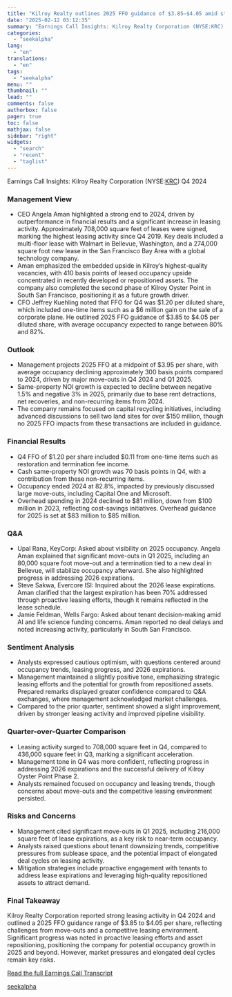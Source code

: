 ```yaml
---
title: "Kilroy Realty outlines 2025 FFO guidance of $3.85–$4.05 amid strong leasing activity"
date: "2025-02-12 03:12:35"
summary: "Earnings Call Insights: Kilroy Realty Corporation (NYSE:KRC) Q4 2024 Management View CEO Angela Aman highlighted a strong end to 2024, driven by outperformance in financial results and a significant increase in leasing activity. Approximately 708,000 square feet of leases were signed, marking the highest leasing activity since Q4 2019. Key..."
categories:
  - "seekalpha"
lang:
  - "en"
translations:
  - "en"
tags:
  - "seekalpha"
menu: ""
thumbnail: ""
lead: ""
comments: false
authorbox: false
pager: true
toc: false
mathjax: false
sidebar: "right"
widgets:
  - "search"
  - "recent"
  - "taglist"
---
```


Earnings Call Insights: Kilroy Realty Corporation (NYSE:[KRC](https://seekingalpha.com/symbol/KRC "Kilroy Realty Corporation")) Q4 2024

### Management View

* CEO Angela Aman highlighted a strong end to 2024, driven by outperformance in financial results and a significant increase in leasing activity. Approximately 708,000 square feet of leases were signed, marking the highest leasing activity since Q4 2019. Key deals included a multi-floor lease with Walmart in Bellevue, Washington, and a 274,000 square foot new lease in the San Francisco Bay Area with a global technology company.
* Aman emphasized the embedded upside in Kilroy’s highest-quality vacancies, with 410 basis points of leased occupancy upside concentrated in recently developed or repositioned assets. The company also completed the second phase of Kilroy Oyster Point in South San Francisco, positioning it as a future growth driver.
* CFO Jeffrey Kuehling noted that FFO for Q4 was $1.20 per diluted share, which included one-time items such as a $6 million gain on the sale of a corporate plane. He outlined 2025 FFO guidance of $3.85 to $4.05 per diluted share, with average occupancy expected to range between 80% and 82%.

### Outlook

* Management projects 2025 FFO at a midpoint of $3.95 per share, with average occupancy declining approximately 300 basis points compared to 2024, driven by major move-outs in Q4 2024 and Q1 2025.
* Same-property NOI growth is expected to decline between negative 1.5% and negative 3% in 2025, primarily due to base rent detractions, net recoveries, and non-recurring items from 2024.
* The company remains focused on capital recycling initiatives, including advanced discussions to sell two land sites for over $150 million, though no 2025 FFO impacts from these transactions are included in guidance.

### Financial Results

* Q4 FFO of $1.20 per share included $0.11 from one-time items such as restoration and termination fee income.
* Cash same-property NOI growth was 70 basis points in Q4, with a contribution from these non-recurring items.
* Occupancy ended 2024 at 82.8%, impacted by previously discussed large move-outs, including Capital One and Microsoft.
* Overhead spending in 2024 declined to $81 million, down from $100 million in 2023, reflecting cost-savings initiatives. Overhead guidance for 2025 is set at $83 million to $85 million.

### Q&A

* Upal Rana, KeyCorp: Asked about visibility on 2025 occupancy. Angela Aman explained that significant move-outs in Q1 2025, including an 80,000 square foot move-out and a termination tied to a new deal in Bellevue, will stabilize occupancy afterward. She also highlighted progress in addressing 2026 expirations.
* Steve Sakwa, Evercore ISI: Inquired about the 2026 lease expirations. Aman clarified that the largest expiration has been 70% addressed through proactive leasing efforts, though it remains reflected in the lease schedule.
* Jamie Feldman, Wells Fargo: Asked about tenant decision-making amid AI and life science funding concerns. Aman reported no deal delays and noted increasing activity, particularly in South San Francisco.

### Sentiment Analysis

* Analysts expressed cautious optimism, with questions centered around occupancy trends, leasing progress, and 2026 expirations.
* Management maintained a slightly positive tone, emphasizing strategic leasing efforts and the potential for growth from repositioned assets. Prepared remarks displayed greater confidence compared to Q&A exchanges, where management acknowledged market challenges.
* Compared to the prior quarter, sentiment showed a slight improvement, driven by stronger leasing activity and improved pipeline visibility.

### Quarter-over-Quarter Comparison

* Leasing activity surged to 708,000 square feet in Q4, compared to 436,000 square feet in Q3, marking a significant acceleration.
* Management tone in Q4 was more confident, reflecting progress in addressing 2026 expirations and the successful delivery of Kilroy Oyster Point Phase 2.
* Analysts remained focused on occupancy and leasing trends, though concerns about move-outs and the competitive leasing environment persisted.

### Risks and Concerns

* Management cited significant move-outs in Q1 2025, including 216,000 square feet of lease expirations, as a key risk to near-term occupancy.
* Analysts raised questions about tenant downsizing trends, competitive pressures from sublease space, and the potential impact of elongated deal cycles on leasing activity.
* Mitigation strategies include proactive engagement with tenants to address lease expirations and leveraging high-quality repositioned assets to attract demand.

### Final Takeaway

Kilroy Realty Corporation reported strong leasing activity in Q4 2024 and outlined a 2025 FFO guidance range of $3.85 to $4.05 per share, reflecting challenges from move-outs and a competitive leasing environment. Significant progress was noted in proactive leasing efforts and asset repositioning, positioning the company for potential occupancy growth in 2025 and beyond. However, market pressures and elongated deal cycles remain key risks.

[Read the full Earnings Call Transcript](https://seekingalpha.com/symbol/KRC/earnings/transcripts)

[seekalpha](https://seekingalpha.com/news/4406563-kilroy-realty-outlines-2025-ffo-guidance-of-3_85-4_05-amid-strong-leasing-activity)
